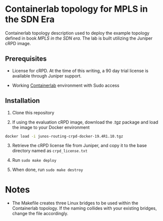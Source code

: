 # Containerlab topology for MPLS in the SDN Era

Containerlab topology description used to deploy the example topology defined in book _MPLS in the SDN era_. The lab is built utilizing the Juniper cRPD image.

## Prerequisites

- License for cRPD. At the time of this writing, a 90 day trial license is available through Juniper support.

- Working [Containerlab](https://containerlab.dev) environment with Sudo access

## Installation

1. Clone this repository

2. If using the evaluation cRPD image, download the .tgz package and load the image to your Docker environment

 ```bash
 docker load -i junos-routing-crpd-docker-19.4R1.10.tgz
 ```

3. Retrieve the cRPD license file from Juniper, and copy it to the base directory named as `crpd_license.txt`

4. Run `sudo make deploy`

5. When done, run `sudo make destroy`

# Notes

- The Makefile creates three Linux bridges to be used within the Containerlab topology. If the naming collides with your existing bridges, change the file accordingly.
